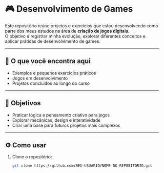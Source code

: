 # 🎮 Desenvolvimento de Games

Este repositório reúne projetos e exercícios que estou desenvolvendo como parte dos meus estudos na área de **criação de jogos digitais**.  
O objetivo é registrar minha evolução, explorar diferentes conceitos e aplicar práticas de desenvolvimento de games.

---

## 📂 O que você encontra aqui
- Exemplos e pequenos exercícios práticos  
- Jogos em desenvolvimento  
- Projetos concluídos ao longo do curso  

---

## 🎯 Objetivos
- Praticar lógica e pensamento criativo para jogos  
- Explorar mecânicas, design e interatividade  
- Criar uma base para futuros projetos mais complexos  

---

## ⚙️ Como usar
1. Clone o repositório:
   ```bash
   git clone https://github.com/SEU-USUARIO/NOME-DO-REPOSITORIO.git
